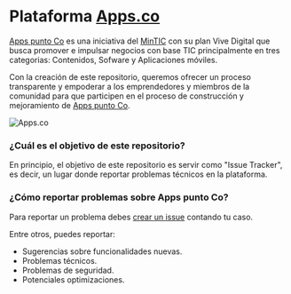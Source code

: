 # Plataforma [Apps.co](https://apps.co)

[Apps punto Co](https://apps.co) es una iniciativa del [MinTIC](http://www.mintic.gov.co/) con su plan Vive Digital que busca promover e impulsar negocios con base TIC principalmente en tres categorias: Contenidos, Sofware y Aplicaciones móviles.

Con la creación de este repositorio, queremos ofrecer un proceso transparente y empoderar a los emprendedores y miembros de la comunidad para que participen en el proceso de construcción y mejoramiento de [Apps punto Co](https://apps.co).

![Apps.co](https://raw.githubusercontent.com/MinTIC/apps.co/master/screenshot.png)

### ¿Cuál es el objetivo de este repositorio?

En principio, el objetivo de este repositorio es servir como "Issue Tracker", es decir, un lugar donde reportar problemas técnicos en la plataforma.


### ¿Cómo reportar problemas sobre Apps punto Co?

Para reportar un problema debes [crear un issue](https://github.com/MinTIC/apps.co/issues/new) contando tu caso. 

Entre otros, puedes reportar:

* Sugerencias sobre funcionalidades nuevas.
* Problemas técnicos.
* Problemas de seguridad.
* Potenciales optimizaciones.
